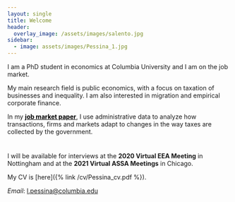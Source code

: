 ```yaml
---
layout: single
title: Welcome
header: 
  overlay_image: /assets/images/salento.jpg
sidebar:
  - image: assets/images/Pessina_1.jpg
---
```


<style>
  .bottom-space {
     margin-bottom: 1cm;
  }
</style>


<p>I am a PhD student in economics at Columbia University and I am on the job market. </p>

<p> My main research field is public economics, with a focus on taxation of businesses and inequality. I am also interested in migration and empirical corporate finance. </p>
          
<p class="bottom-space">
In my <strong><a href="https://lorenzopessina.com/assets/papers/Pessina_JMP_VAT.pdf" style="color:black">job market paper</a></strong>, I use administrative data to analyze how transactions, firms and markets adapt to changes in the way taxes are collected by the government.
</p>

<p>I will be available for interviews at the <strong>2020 Virtual EEA Meeting</strong> in Nottingham and at the <strong>2021 Virtual ASSA Meetings</strong> in Chicago.</p>

My CV is [here]({% link /cv/Pessina_cv.pdf %}). 

*Email*: l.pessina@columbia.edu
